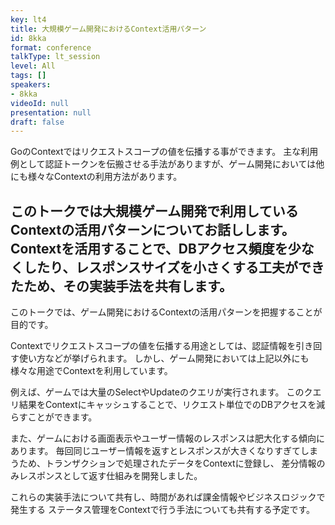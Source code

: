 ```yaml
---
key: lt4
title: 大規模ゲーム開発におけるContext活用パターン
id: 8kka
format: conference
talkType: lt_session
level: All
tags: []
speakers:
- 8kka
videoId: null
presentation: null
draft: false
---
```

GoのContextではリクエストスコープの値を伝播する事ができます。
主な利用例として認証トークンを伝搬させる手法がありますが、ゲーム開発においては他にも様々なContextの利用方法があります。

このトークでは大規模ゲーム開発で利用しているContextの活用パターンについてお話しします。
Contextを活用することで、DBアクセス頻度を少なくしたり、レスポンスサイズを小さくする工夫ができたため、その実装手法を共有します。
---
このトークでは、ゲーム開発におけるContextの活用パターンを把握することが目的です。

Contextでリクエストスコープの値を伝播する用途としては、認証情報を引き回す使い方などが挙げられます。
しかし、ゲーム開発においては上記以外にも様々な用途でContextを利用しています。

例えば、ゲームでは大量のSelectやUpdateのクエリが実行されます。
このクエリ結果をContextにキャッシュすることで、リクエスト単位でのDBアクセスを減らすことができます。

また、ゲームにおける画面表示やユーザー情報のレスポンスは肥大化する傾向にあります。
毎回同じユーザー情報を返すとレスポンスが大きくなりすぎてしまうため、トランザクションで処理されたデータをContextに登録し、
差分情報のみレスポンスとして返す仕組みを開発しました。

これらの実装手法について共有し、時間があれば課金情報やビジネスロジックで発生する
ステータス管理をContextで行う手法についても共有する予定です。